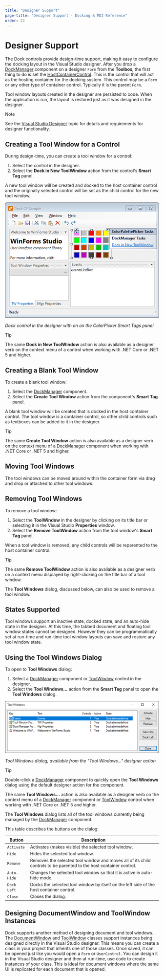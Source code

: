```yaml
---
title: "Designer Support"
page-title: "Designer Support - Docking & MDI Reference"
order: 22
---
```

# Designer Support

The Dock controls provide design-time support, making it easy to configure the docking layout in the Visual Studio designer.  After you drop a [DockManager](xref:@ActiproUIRoot.Controls.Docking.DockManager) component on a designer `Form` from the **Toolbox**, the first thing to do is set the [HostContainerControl](xref:@ActiproUIRoot.Controls.Docking.DockManager.HostContainerControl).  This is the control that will act as the hosting container for the docking system.  This control may be a `Form` or any other type of container control.  Typically it is the parent `Form`.

Tool window layouts created in the designer are persisted to code.  When the application is run, the layout is restored just as it was designed in the designer.

> [!NOTE]
> See the [Visual Studio Designer](../visual-studio-designer.md) topic for details and requirements for designer functionality.

## Creating a Tool Window for a Control

During design-time, you can create a tool window for a control:

1. Select the control in the designer.
1. Select the **Dock in New ToolWindow** action from the control's **Smart Tag** panel.

A new tool window will be created and docked to the host container control and the originally selected control will be set as the child control for the new tool window.

![Screenshot](images/dock-controls-designer.png)

*Dock control in the designer with an on the ColorPicker Smart Tags panel*

> [!TIP]
> The same **Dock in New ToolWindow** action is also available as a designer verb on the context menu of a control when working with .NET Core or .NET 5 and higher.

## Creating a Blank Tool Window

To create a blank tool window:

1. Select the [DockManager](xref:@ActiproUIRoot.Controls.Docking.DockManager) component.
1. Select the **Create Tool Window** action from the component's **Smart Tag** panel.

A blank tool window will be created that is docked in the host container control.  The tool window is a container control, so other child controls such as textboxes can be added to it in the designer.

> [!TIP]
> The same **Create Tool Window** action is also available as a designer verb on the context menu of a [DockManager](xref:@ActiproUIRoot.Controls.Docking.DockManager) component when working with .NET Core or .NET 5 and higher.

## Moving Tool Windows

The tool windows can be moved around within the container form via drag and drop or attached to other tool windows.

## Removing Tool Windows

To remove a tool window:

1. Select the **ToolWindow** in the designer by clicking on its title bar or selecting it in the Visual Studio **Properties** window.
1. Select the **Remove ToolWindow** action from the tool window's **Smart Tag** panel.

When a tool window is removed, any child controls will be reparented to the host container control.

> [!TIP]
> 
> The same **Remove ToolWindow** action is also available as a designer verb on a context menu displayed by right-clicking on the title bar of a tool window.
> 
> The **Tool Windows** dialog, discussed below, can also be used to remove a tool window.

## States Supported

Tool windows support an inactive state, docked state, and an auto-hide state in the designer.  At this time, the tabbed document and floating tool window states cannot be designed.  However they can be programmatically set at run-time and run-time tool window layouts can save and restore any tool window state.

## Using the Tool Windows Dialog

To open to **Tool Windows** dialog:

1. Select a [DockManager](xref:@ActiproUIRoot.Controls.Docking.DockManager) component or [ToolWindow](xref:@ActiproUIRoot.Controls.Docking.ToolWindow) control in the designer.
1. Select the **Tool Windows...** action from the **Smart Tag** panel to open the **Tool Windows** dialog.

![Screenshot](images/dock-controls-designer-tool-windows-dialog.png)

*Tool Windows dialog, available from the "Tool Windows..." designer action*

> [!TIP]
> 
> Double-click a [DockManager](xref:@ActiproUIRoot.Controls.Docking.DockManager) component to quickly open the **Tool Windows** dialog using the default designer action for the component.
> 
> The same **Tool Windows...** action is also available as a designer verb on the context menu of a [DockManager](xref:@ActiproUIRoot.Controls.Docking.DockManager) component or [ToolWindow](xref:@ActiproUIRoot.Controls.Docking.ToolWindow) control when working with .NET Core or .NET 5 and higher.

The **Tool Windows** dialog lists all of the tool windows currently being managed by the [DockManager](xref:@ActiproUIRoot.Controls.Docking.DockManager) component.

This table describes the buttons on the dialog:

| Button | Description |
|-----|-----|
| `Activate` | Activates (makes visible) the selected tool window. |
| `Hide` | Hides the selected tool window. |
| `Remove` | Removes the selected tool window and moves all of its child controls to be parented to the host container control. |
| `Auto-Hide` | Changes the selected tool window so that it is active in auto-hide mode. |
| `Dock Left` | Docks the selected tool window by itself on the left side of the host container control. |
| `Close` | Closes the dialog. |

## Designing DocumentWindow and ToolWindow Instances

Dock supports another method of designing document and tool windows.  The [DocumentWindow](xref:@ActiproUIRoot.Controls.Docking.DocumentWindow) and [ToolWindow](xref:@ActiproUIRoot.Controls.Docking.ToolWindow) classes support instances being designed directly in the Visual Studio designer.  This means you can create a class in your project that inherits one of those classes.  Once saved, it can be opened just like you would open a `Form` or `UserControl`.  You can design it in the Visual Studio designer and then at run-time, use code to create instances of your class.  This is ideal for document windows where the same UI is replicated for each document that is opened.
